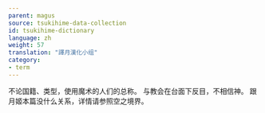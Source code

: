 ```yaml
---
parent: magus
source: tsukihime-data-collection
id: tsukihime-dictionary
language: zh
weight: 57
translation: "譯月漢化小组"
category:
- term
---
```


不论国籍、类型，使用魔术的人们的总称。
与教会在台面下反目，不相信神。
跟月姬本篇没什么关系，详情请参照空之境界。

